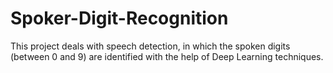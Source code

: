 # Spoker-Digit-Recognition
This project deals with speech detection, in which the spoken digits (between 0 and 9) are identified with the help of Deep Learning techniques.
